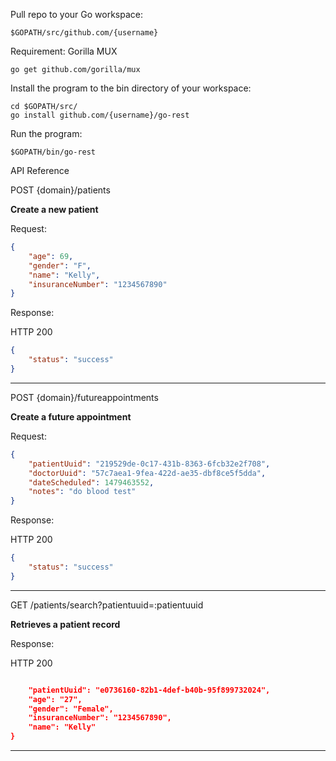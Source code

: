 Pull repo to your Go workspace:
```
$GOPATH/src/github.com/{username}
```

Requirement:
Gorilla MUX
```
go get github.com/gorilla/mux
```

Install the program to the bin directory of your workspace:
```
cd $GOPATH/src/
go install github.com/{username}/go-rest
```


Run the program:
```
$GOPATH/bin/go-rest
```

API Reference

POST {domain}/patients

**Create a new patient**

Request:

```json
{
	"age": 69,
	"gender": "F",
	"name": "Kelly",
	"insuranceNumber": "1234567890"
}
```

Response:

HTTP 200

```json
{
	"status": "success"
}
```

-------------------------------------------------------

POST {domain}/futureappointments

**Create a future appointment**

Request:

```json
{
	"patientUuid": "219529de-0c17-431b-8363-6fcb32e2f708",
	"doctorUuid": "57c7aea1-9fea-422d-ae35-dbf8ce5f5dda",
	"dateScheduled": 1479463552,
	"notes": "do blood test"
}
```

Response:

HTTP 200

```json
{
	"status": "success"
}
```

-------------------------------------------------------

GET /patients/search?patientuuid=:patientuuid

**Retrieves a patient record**

Response:

HTTP 200

```json

	"patientUuid": "e0736160-82b1-4def-b40b-95f899732024",
	"age": "27",
	"gender": "Female",
	"insuranceNumber": "1234567890",
	"name": "Kelly"
}
```

-------------------------------------------------------

